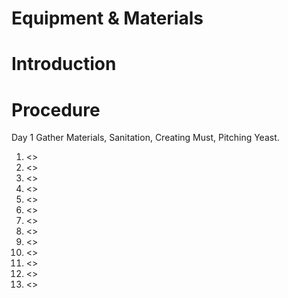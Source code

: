 # Equipment & Materials

# Introduction

# Procedure
Day 1
	Gather Materials, Sanitation, Creating Must, Pitching Yeast. 
1. <>
2. <>
3. <>
4. <>
5. <>
6. <>
7. <>
8. <>
9. <>
10. <>
11. <>
12. <>
13. <>
